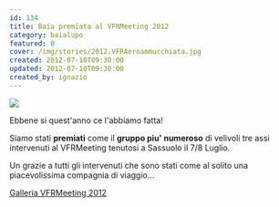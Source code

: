 ```yaml
---
id: 134
title: Baia premiata al VFRMeeting 2012
category: baialupo
featured: 0
cover: /img/stories/2012.VFRAeroammucchiata.jpg
created: 2012-07-10T09:30:00
updated: 2012-07-10T09:30:00
created_by: ignazio
---
```


<p>
 <a href="/gallery/2012-07-sassuolo">
  <img  src="/img/stories/2012.VFRAeroammucchiata.jpg" class="w-full mb-4"/>
 </a>

Ebbene si quest'anno ce l'abbiamo fatta!

Siamo stati **premiati** come il **gruppo piu' numeroso** di velivoli tre assi intervenuti al VFRMeeting tenutosi a Sassuolo il 7/8 Luglio.

Un grazie a tutti gli intervenuti che sono stati come al solito una piacevolissima compagnia di viaggio...

<a href="/gallery/2012-07-sassuolo">
Galleria VFRMeeting 2012
</a>
